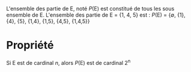L'ensemble des partie de E, noté *P*(E) est constitué de tous les sous ensemble de E.
L'ensemble des partie de E = {1, 4, 5} est : *P*(E) = {∅, {1}, {4}, {5}, {1,4}, {1,5}, {4,5}, {1,4,5}}
# Propriété
Si E est de cardinal *n*, alors *P*(E) est de cardinal 2<sup>n</sup>
